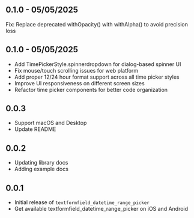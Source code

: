 ## 0.1.0 - 05/05/2025
Fix: Replace deprecated withOpacity() with withAlpha() to avoid precision loss

## 0.1.0 - 05/05/2025
- Add TimePickerStyle.spinnerdropdown for dialog-based spinner UI
- Fix mouse/touch scrolling issues for web platform
- Add proper 12/24 hour format support across all time picker styles
- Improve UI responsiveness on different screen sizes
- Refactor time picker components for better code organization

## 0.0.3

- Support macOS and Desktop
- Update README

## 0.0.2

- Updating library docs
- Adding example docs

## 0.0.1

- Initial release of `textformfield_datetime_range_picker`
- Get available textformfield_datetime_range_picker on iOS and Android